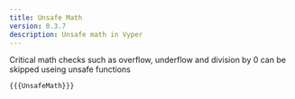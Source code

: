 ```yaml
---
title: Unsafe Math
version: 0.3.7
description: Unsafe math in Vyper
---
```


Critical math checks such as overflow, underflow and division by 0 can be skipped useing unsafe functions

```vyper
{{{UnsafeMath}}}
```
